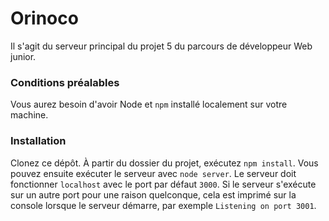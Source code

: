 # Orinoco #

Il s'agit du serveur principal du projet 5 du parcours de développeur Web junior.

### Conditions préalables ###

Vous aurez besoin d'avoir Node et `npm` installé localement sur votre machine.

### Installation ###

Clonez ce dépôt. 
À partir du dossier du projet, exécutez `npm install`. 
Vous pouvez ensuite exécuter le serveur avec `node server`. 
Le serveur doit fonctionner `localhost` avec le port par défaut `3000`. 
Si le serveur s'exécute sur un autre port pour une raison quelconque,
cela est imprimé sur la console lorsque le serveur démarre, 
par exemple `Listening on port 3001`.
